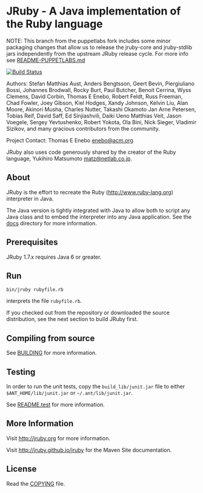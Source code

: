 # JRuby -  A Java implementation of the Ruby language

NOTE: This branch from the puppetlabs fork includes some minor packaging
 changes that allow us to release the jruby-core and jruby-stdlib jars
 independently from the upstream JRuby release cycle.  For more info
 see [README-PUPPETLABS.md](./README-PUPPETLABS.md)

[![Build Status](https://travis-ci.org/jruby/jruby.png?branch=jruby-1_7)](https://travis-ci.org/jruby/jruby/branches)

Authors: Stefan Matthias Aust, Anders Bengtsson, Geert Bevin,
 Piergiuliano Bossi, Johannes Brodwall, Rocky Burt, Paul Butcher,
 Benoit Cerrina, Wyss Clemens, David Corbin, Thomas E Enebo, Robert Feldt,
 Russ Freeman, Chad Fowler, Joey Gibson, Kiel Hodges, Xandy Johnson,
 Kelvin Liu, Alan Moore, Akinori Musha, Charles Nutter, Takashi Okamoto
 Jan Arne Petersen, Tobias Reif, David Saff, Ed Sinjiashvili, Daiki Ueno
 Matthias Veit, Jason Voegele, Sergey Yevtushenko, Robert Yokota, 
 Ola Bini, Nick Sieger, Vladimir Sizikov, and many gracious contributors
 from the community.

Project Contact: Thomas E Enebo <enebo@acm.org>

JRuby also uses code generously shared by the creator of the Ruby language, 
Yukihiro Matsumoto <matz@netlab.co.jp>.

## About

JRuby is the effort to recreate the Ruby (http://www.ruby-lang.org) interpreter
in Java.

The Java version is tightly integrated with Java to allow both to script
any Java class and to embed the interpreter into any Java application. 
See the [docs](docs) directory for more information.

## Prerequisites

JRuby 1.7.x requires Java 6 or greater.

## Run

    bin/jruby rubyfile.rb

interprets the file `rubyfile.rb`.

If you checked out from the repository or downloaded the source distribution,
see the next section to build JRuby first.

## Compiling from source

See [BUILDING](BUILDING.md) for more information.

## Testing

In order to run the unit tests, copy the `build_lib/junit.jar` file to either
`$ANT_HOME/lib/junit.jar` or `~/.ant/lib/junit.jar`.

See [README.test](docs/README.test.md) for more information.

## More Information

Visit http://jruby.org for more information.

Visit http://jruby.github.io/jruby for the Maven Site documentation.

## License

Read the [COPYING](COPYING) file.

